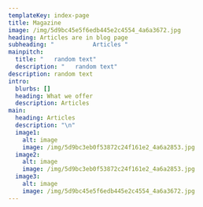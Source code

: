 ```yaml
---
templateKey: index-page
title: Magazine
image: /img/5d9bc45e5f6edb445e2c4554_4a6a3672.jpg
heading: Articles are in blog page
subheading: "           Articles "
mainpitch:
  title: "   random text"
  description: "   random text"
description: random text
intro:
  blurbs: []
  heading: What we offer
  description: Articles
main:
  heading: Articles
  description: "\n"
  image1:
    alt: image
    image: /img/5d9bc3eb0f53872c24f161e2_4a6a2853.jpg
  image2:
    alt: image
    image: /img/5d9bc3eb0f53872c24f161e2_4a6a2853.jpg
  image3:
    alt: image
    image: /img/5d9bc45e5f6edb445e2c4554_4a6a3672.jpg
---
```

